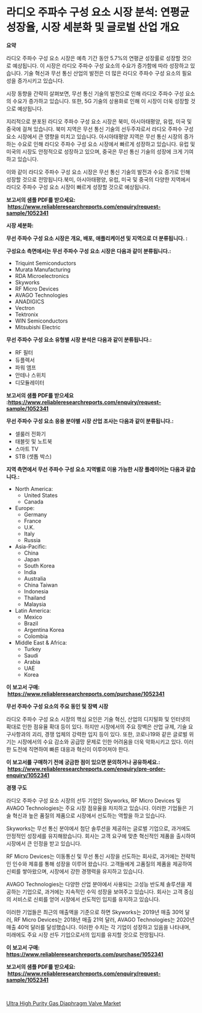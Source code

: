 <p><h1>라디오 주파수 구성 요소 시장 분석: 연평균 성장율, 시장 세분화 및 글로벌 산업 개요</h1></p><p><strong>요약</strong></p>
<p><p>라디오 주파수 구성 요소 시장은 예측 기간 동안 5.7%의 연평균 성장률로 성장할 것으로 예상됩니다. 이 시장은 라디오 주파수 구성 요소의 수요가 증가함에 따라 성장하고 있습니다. 기술 혁신과 무선 통신 산업의 발전은 더 많은 라디오 주파수 구성 요소의 필요성을 증가시키고 있습니다.</p><p>시장 동향을 간략히 살펴보면, 무선 통신 기술의 발전으로 인해 라디오 주파수 구성 요소의 수요가 증가하고 있습니다. 또한, 5G 기술의 상용화로 인해 이 시장이 더욱 성장할 것으로 예상됩니다.</p><p>지리적으로 분포된 라디오 주파수 구성 요소 시장은 북미, 아시아태평양, 유럽, 미국 및 중국에 걸쳐 있습니다. 북미 지역은 무선 통신 기술의 선두주자로서 라디오 주파수 구성 요소 시장에서 큰 영향을 미치고 있습니다. 아시아태평양 지역은 무선 통신 시장의 증가하는 수요로 인해 라디오 주파수 구성 요소 시장에서 빠르게 성장하고 있습니다. 유럽 및 미국의 시장도 안정적으로 성장하고 있으며, 중국은 무선 통신 기술의 성장에 크게 기여하고 있습니다.</p><p>이와 같이 라디오 주파수 구성 요소 시장은 무선 통신 기술의 발전과 수요 증가로 인해 성장할 것으로 전망됩니다.북미, 아시아태평양, 유럽, 미국 및 중국의 다양한 지역에서 라디오 주파수 구성 요소 시장이 빠르게 성장할 것으로 예상됩니다.</p></p>
<p><strong>보고서의 샘플 PDF를 받으세요: &nbsp;<a href="https://www.reliableresearchreports.com/enquiry/request-sample/1052341">https://www.reliableresearchreports.com/enquiry/request-sample/1052341</a></strong></p>
<p><strong>시장 세분화:</strong></p>
<p><strong> 무선 주파수 구성 요소 시장은 개요, 배포, 애플리케이션 및 지역으로 더 분류됩니다. :</strong></p>
<p><strong>구성요소 측면에서는 무선 주파수 구성 요소 시장은 다음과 같이 분류됩니다.:</strong></p>
<p><ul><li>Triquint Semiconductors</li><li>Murata Manufacturing</li><li>RDA Microelectronics</li><li>Skyworks</li><li>RF Micro Devices</li><li>AVAGO Technologies</li><li>ANADIGICS</li><li>Vectron</li><li>Tektronix</li><li>WIN Semiconductors</li><li>Mitsubishi Electric</li></ul></p>
<p><strong> 무선 주파수 구성 요소 유형별 시장 분석은 다음과 같이 분류됩니다.:</strong></p>
<p><ul><li>RF 필터</li><li>듀플렉서</li><li>파워 앰프</li><li>안테나 스위치</li><li>디모듈레이터</li></ul></p>
<p><strong>보고서의 샘플 PDF를 받으세요 :<a href="https://www.reliableresearchreports.com/enquiry/request-sample/1052341">https://www.reliableresearchreports.com/enquiry/request-sample/1052341</a></strong></p>
<p><strong> 무선 주파수 구성 요소 응용 분야별 시장 산업 조사는 다음과 같이 분류됩니다.:</strong></p>
<p><ul><li>셀룰러 전화기</li><li>태블릿 및 노트북</li><li>스마트 TV</li><li>STB (셋톱 박스)</li></ul></p>
<p><strong>지역 측면에서 무선 주파수 구성 요소 지역별로 이용 가능한 시장 플레이어는 다음과 같습니다.:</strong></p>
<p><ul>
    <li>
        North America:
        <ul>
            <li>United States</li>
            <li>Canada</li>
        </ul>
    </li>
    <li>
        Europe:
        <ul>
            <li>Germany</li>
            <li>France</li>
            <li>U.K.</li>
            <li>Italy</li>
            <li>Russia</li>
        </ul>
    </li>
    <li>
        Asia-Pacific:
        <ul>
            <li>China</li>
            <li>Japan</li>
            <li>South Korea</li>
            <li>India</li>
            <li>Australia</li>
            <li>China Taiwan</li>
            <li>Indonesia</li>
            <li>Thailand</li>
            <li>Malaysia</li>
        </ul>
    </li>
    <li>
        Latin America:
        <ul>
            <li>Mexico</li>
            <li>Brazil</li>
            <li>Argentina Korea</li>
            <li>Colombia</li>
        </ul>
    </li>
    <li>
        Middle East & Africa:
        <ul>
            <li>Turkey</li>
            <li>Saudi</li>
            <li>Arabia</li>
            <li>UAE</li>
            <li>Korea</li>
        </ul>
    </li>
    </ul></p>
<p><strong>이 보고서 구매: &nbsp;<a href="https://www.reliableresearchreports.com/purchase/1052341">https://www.reliableresearchreports.com/purchase/1052341</a></strong></p>
<p><strong>무선 주파수 구성 요소의 주요 동인 및 장벽 시장</strong></p>
<p><p>라디오 주파수 구성 요소 시장의 핵심 요인은 기술 혁신, 산업의 디지털화 및 인터넷의 확대로 인한 점유율 확대 등이 있다. 하지만 시장에서의 주요 장벽은 산업 규제, 기술 요구사항과의 괴리, 경쟁 업체의 강력한 입지 등이 있다. 또한, 코로나19와 같은 글로벌 위기는 시장에서의 수요 감소와 공급망 문제로 인한 어려움을 더욱 악화시키고 있다. 이러한 도전에 직면하여 빠른 대응과 혁신이 이루어져야 한다.</p></p>
<p><strong>이 보고서를 구매하기 전에 궁금한 점이 있으면 문의하거나 공유하세요.: &nbsp;<a href="https://www.reliableresearchreports.com/enquiry/pre-order-enquiry/1052341">https://www.reliableresearchreports.com/enquiry/pre-order-enquiry/1052341</a></strong></p>
<p><strong>경쟁 구도</strong></p>
<p><p>라디오 주파수 구성 요소 시장의 선두 기업인 Skyworks, RF Micro Devices 및 AVAGO Technologies는 주요 시장 점유율을 차지하고 있습니다. 이러한 기업들은 기술 혁신과 높은 품질의 제품으로 시장에서 선도하는 역할을 하고 있습니다.</p><p>Skyworks는 무선 통신 분야에서 첨단 솔루션을 제공하는 글로벌 기업으로, 과거에도 안정적인 성장세를 유지해왔습니다. 회사는 고객 요구에 맞춘 혁신적인 제품을 출시하여 시장에서 큰 인정을 받고 있습니다. </p><p>RF Micro Devices는 이동통신 및 무선 통신 시장을 선도하는 회사로, 과거에는 전략적인 인수와 제휴를 통해 성장을 이루어 왔습니다. 고객들에게 고품질의 제품을 제공하여 신뢰를 쌓아왔으며, 시장에서 강한 경쟁력을 유지하고 있습니다.</p><p>AVAGO Technologies는 다양한 산업 분야에서 사용되는 고성능 반도체 솔루션을 제공하는 기업으로, 과거에는 지속적인 수익 성장을 보여주고 있습니다. 회사는 고객 중심의 서비스로 신뢰를 얻어 시장에서 선도적인 입지를 유지하고 있습니다.</p><p>이러한 기업들은 최근의 매출액을 기준으로 하면 Skyworks는 2019년 매출 30억 달러, RF Micro Devices는 2018년 매출 21억 달러, AVAGO Technologies는 2020년 매출 40억 달러를 달성했습니다. 이러한 수치는 각 기업이 성장하고 있음을 나타내며, 미래에도 주요 시장 선두 기업으로서의 입지를 유지할 것으로 전망됩니다.</p></p>
<p><strong>이 보고서 구매: &nbsp; <a href="https://www.reliableresearchreports.com/purchase/1052341">https://www.reliableresearchreports.com/purchase/1052341</a></strong></p>
<p><strong>보고서의 샘플 PDF를 받으세요: &nbsp;<a href="https://www.reliableresearchreports.com/enquiry/request-sample/1052341">https://www.reliableresearchreports.com/enquiry/request-sample/1052341</a></strong><strong></strong></p>
<p>&nbsp;</p>
<p><p><a href="https://github.com/Sinjinluong3e0awx2m195k76/Market-Research-Report-List-1/blob/main/ultra-high-purity-gas-diaphragm-valve-market.md">Ultra High Purity Gas Diaphragm Valve Market</a></p></p>